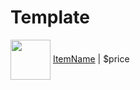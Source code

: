 # Template

<a href="link"><img src="imagelink" align="center" width="64" ></a> [ItemName](link) |
$price
